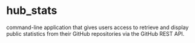 # hub_stats
 command-line application that gives users access to retrieve and display public statistics from their GitHub repositories via the GitHub REST API. 
